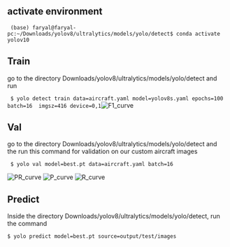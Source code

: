 ## activate environment 
`
(base) faryal@faryal-pc:~/Downloads/yolov8/ultralytics/models/yolo/detect$ conda activate yolov10`

## Train
go to the directory Downloads/yolov8/ultralytics/models/yolo/detect and run


` $ yolo detect train data=aircraft.yaml model=yolov8s.yaml epochs=100  batch=16  imgsz=416 device=0,1`![F1_curve](https://github.com/user-attachments/assets/68caf3a1-362c-4ad6-bf8d-c00c2c551a58)


## Val
go to the directory Downloads/yolov8/ultralytics/models/yolo/detect and the run this command for validation on our custom aircraft images 


` $ yolo val model=best.pt data=aircraft.yaml batch=16`



![PR_curve](https://github.com/user-attachments/assets/003f5297-c4d2-46ae-8f41-8a914c46e144)
![P_curve](https://github.com/user-attachments/assets/bce4d5ba-070b-4ea5-b25a-a34078d143f6)
![R_curve](https://github.com/user-attachments/assets/8aa1279b-7941-49a0-acb6-30877b5f9847)



## Predict

Inside the directory Downloads/yolov8/ultralytics/models/yolo/detect, run the command 

`$ yolo predict model=best.pt source=output/test/images `
